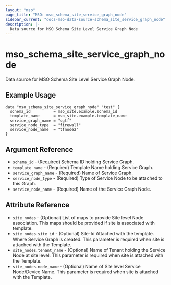 ```yaml
---
layout: "mso"
page_title: "MSO: mso_schema_site_service_graph_node"
sidebar_current: "docs-mso-data-source-schema_site_service_graph_node"
description: |-
  Data source for MSO Schema Site Level Service Graph Node
---
```


# mso_schema_site_service_graph_node #

Data source for MSO Schema Site Level Service Graph Node.

## Example Usage ##

```hcl
data "mso_schema_site_service_graph_node" "test" {
  schema_id          = mso_site.example.schema_id
  template_name      = mso_site.example.template_name
  service_graph_name = "sgtf"
  service_node_type  = "firewall"
  service_node_name  = "tfnode2"
}

```

## Argument Reference ##
* `schema_id`          - (Required) Schema ID holding Service Graph.
* `template_name`      - (Required) Template Name holding Service Graph. 
* `service_graph_name` - (Required) Name of Service Graph.
* `service_node_type`  - (Required) Type of Service Node to be attached to this Graph.
* `service_node_name`  - (Required) Name of the Service Graph Node.


## Attribute Reference ##

* `site_nodes`             - (Optional) List of maps to provide Site level Node association. This maps should be provided if site is associated with template.
* `site_nodes.site_id`     - (Optional) Site-Id Attached with the template. Where Service Graph is created. This parameter is required when site is attached with the Template.
* `site_nodes.tenant_name` - (Optional) Name of Tenant holding the Service Node at site level. This parameter is required when site is attached with the Template.
* `site_nodes.node_name`   - (Optional) Name of Site level Service Node/Device Name. This parameter is required when site is attached with the Template.
